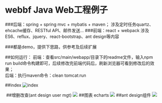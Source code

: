 # webbf Java Web工程例子

###后端：spring + spring mvc + mybatis + maven；
涉及定时任务quartz、ehcache缓存、RESTful API、邮件发送...
###前端：react + webpack
涉及ES6、reflux、jquery、react-bootstrap、ant design等内容</br>

###都是demo，提供下思路，供参考及后续扩展

##如何运行：
前端：查看src/main/webapp/目录下的readme文件，输入npm run build命令构建即可，后续修改完前端代码后，刷新浏览器可看到修改后的效果；</br>
后端：执行maven命令：clean tomcat:run</br>


##index
![index][index-image]

<img src="">
##增删改查(ant design user mgt)
<img src="https://github.com/peterchenhdu/webbf/blob/master/doc/pic-adduser.jpg">
##图表 echarts
<img src="https://github.com/peterchenhdu/webbf/blob/master/doc/pic-chart.jpg">
##ant design组件
<img src="https://github.com/peterchenhdu/webbf/blob/master/doc/pic-chart2.jpg">

[index-image]: https://github.com/peterchenhdu/webbf/blob/master/doc/pic-index.jpg
